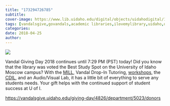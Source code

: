 ```yaml
---
title: "173294726785"
subtitle: 
cover-image: https://www.lib.uidaho.edu/digital/objects/uidahodigital/173294726785.png
tags: [vandalsgive,govandals,academic libraries,ilovemylibrary,uidaho,university of idaho,study motivation,life of a student]
categories: 
date: 2018-04-25
author: 
---
```


<p><img class="img-fluid" class="img-fluid" class="img-fluid"  src="https://www.lib.uidaho.edu/digital/objects/uidahodigital/173294726785.png" /></p>
<div class="caption">
 <p>Vandal Giving Day 2018 continues until 7:29 PM (PST) today! Did you know that the library was voted the Best Study Spot on the University of Idaho Moscow campus? With the <a href="https://mill.lib.uidaho.edu/" target="_blank">MILL</a>, Vandal Drop-In Tutoring, <a href="https://www.lib.uidaho.edu/services/workshops/" target="_blank">workshops</a>, the <a href="https://cdil.lib.uidaho.edu/" target="_blank">CDIL</a>, and an Audio/Visual Lab, it has a little bit of everything to serve any students needs. Your gift helps with the continued support of student success at U of I.&nbsp;</p>
 <p><a href="https://vandalsgive.uidaho.edu/giving-day/4826/department/5023/donors" target="_blank">https://vandalsgive.uidaho.edu/giving-day/4826/department/5023/donors</a></p> 
</div>
